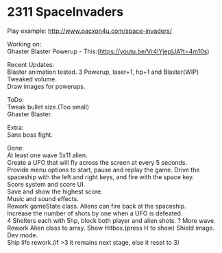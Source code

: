 # 2311 SpaceInvaders 

Play example: http://www.pacxon4u.com/space-invaders/

Working on:   
Ghaster Blaster Powerup - This:(https://youtu.be/Vr4IYjeplJA?t=4m10s)    

Recent Updates:       
Blaster animation tested.
3 Powerup, laser+1, hp+1 and Blaster(WIP)		
Tweaked volume.		
Draw images for powerups.   

ToDo:     
Tweak bullet size.(Too small)    
Ghaster Blaster.    

Extra:    
Sans boss fight.   

Done:   
At least one wave 5x11 alien.  
Create a UFO that will fly across the screen at every 5 seconds.  
Provide menu options to start, pause and replay the game. 
Drive the spaceship with the left and right keys, and fire with the space key.  
Score system and score UI.  
Save and show the highest score.  
Music and sound effects.  
Rework gameState class. 
Aliens can fire back at the spaceship.  
Increase the number of shots by one when a UFO is defeated.  
4 Shelters each with 5hp, block both player and alien shots. ?
More wave. 
Rework Alien class to array. 
Show Hitbox.(press H to show)
Shield image.   
Dev mode.   
Ship life rework.(if >3 it remains next stage, else it reset to 3)    


